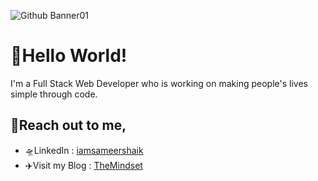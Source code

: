 ![Github Banner01](https://user-images.githubusercontent.com/73685640/185807913-5f099c13-72a3-4669-b709-6d53314896b9.png)

# 👋Hello World!
I'm a Full Stack Web Developer who is working on making people's lives simple through code.

## 🤝Reach out to me,
- 🛸LinkedIn : [iamsameershaik](https://www.linkedin.com/in/iamsameershaik/ "LinkedIn")
- ✈️Visit my Blog : [TheMindset](https://mindsetdude.blogspot.com/ "Blog")

<!---
iamsameershaik/iamsameershaik is a ✨ special ✨ repository because its `README.md` (this file) appears on your GitHub profile.
You can click the Preview link to take a look at your changes.
--->
